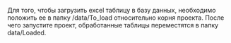 Для того, чтобы загрузить excel таблицу в базу данных, необходимо положить ее в папку /data/To_load относительно корня проекта.
После чего запустите проект, обработанные таблицы переместятся в папку data/Loaded.




